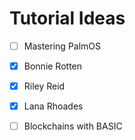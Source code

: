 # Tutorial Ideas

-[ ] Mastering PalmOS
-[x] Bonnie Rotten
-[x] Riley Reid
-[x] Lana Rhoades
-[ ] Blockchains with BASIC

